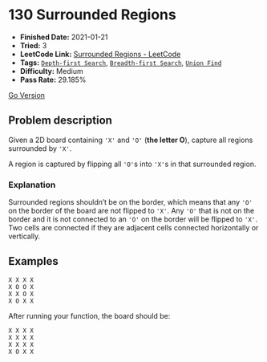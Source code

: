 # 130 Surrounded Regions

- **Finished Date:** 2021-01-21
- **Tried:** 3
- **LeetCode Link:** [Surrounded Regions - LeetCode](https://leetcode.com/problems/surrounded-regions/)
- **Tags:** [`Depth-first Search`](https://leetcode.com/tag/depth-first-search/), [`Breadth-first Search`](https://leetcode.com/tag/breadth-first-search/), [`Union Find`](https://leetcode.com/tag/union-find/)
- **Difficulty:** Medium
- **Pass Rate:** 29.185%

[Go Version](../Go/130_Surrounded_Regions/main.go)

## Problem description

Given a 2D board containing `'X'` and `'O'` (**the letter O**), capture all regions surrounded by `'X'`.

A region is captured by flipping all `'O'`s into `'X'`s in that surrounded region.

### Explanation

Surrounded regions shouldn’t be on the border, which means that any `'O'` on the border of the board are not flipped to `'X'`. Any `'O'` that is not on the border and it is not connected to an `'O'` on the border will be flipped to `'X'`. Two cells are connected if they are adjacent cells connected horizontally or vertically.

## Examples

```
X X X X
X O O X
X X O X
X O X X
```

After running your function, the board should be:

```
X X X X
X X X X
X X X X
X O X X
```
